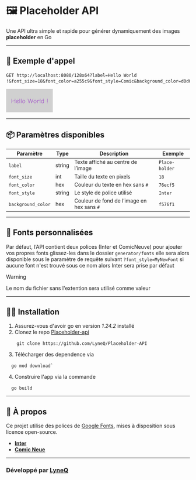 # 🖼️ Placeholder API

Une API ultra simple et rapide pour générer dynamiquement des images **placeholder** en Go

---

## 🚀 Exemple d'appel

```http request
GET http://localhost:8080/128x64?label=Hello World !&font_size=18&font_color=a255c9&font_style=Comic&background_color=d0d0d0
```

![Exemple de résultat](assets/exemple-result.png)


---

## 📦 Paramètres disponibles

| Paramètre          | Type   | Description                                | Exemple        |
|--------------------|--------|--------------------------------------------|----------------|
| `label`            | string | Texte affiché au centre de l’image         | `Place-holder` |
| `font_size`        | int    | Taille du texte en pixels                  | `18`           |
| `font_color`       | hex    | Couleur du texte en hex sans `#`           | `76ecf5`       |
| `font_style`       | string | Le style de police utilisé                 | `Inter`        |
| `background_color` | hex    | Couleur de fond de l’image en hex sans `#` | `f576f1`       |

---

## 💾 Fonts personnalisées

Par défaut, l’API contient deux polices (Inter et ComicNeuve)
pour ajouter vos propres fonts glissez-les dans le dossier `generator/fonts`
elle sera alors disponible sous le paramètre de requête suivant `?font_style=MyNewFont`
si aucune font n'est trouvé sous ce nom alors Inter sera prise par défaut 
> [!WARNING]
> Le nom du fichier sans l'extention sera utilisé comme valeur
---

## 👷‍♂️ Installation

1) Assurez-vous d'avoir go en version *1.24.2* installé 
2) Clonez le repo [Placeholder-api](https://github.com/LyneQ/Placeholder-API)
```shell
    git clone https://github.com/LyneQ/Placeholder-API
```
3) Télécharger des dependence via
```shell
  go mod download`
```
4) Construire l'app via la commande 
```shell
  go build
```

---

## 📰 À propos

Ce projet utilise des polices de [Google Fonts](https://fonts.google.com/), mises à disposition sous licence open-source.

- **[Inter](https://fonts.google.com/specimen/Inter)**
- **[Comic Neue](https://fonts.google.com/specimen/Comic+Neue)**

---

### Développé par [LyneQ](https://github.com/LyneQ)

